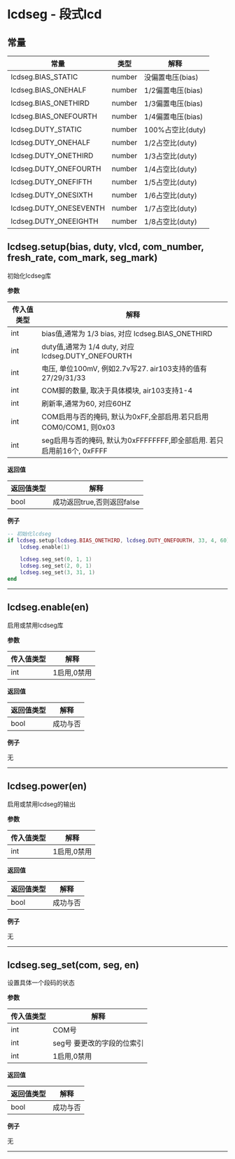 # lcdseg - 段式lcd

## 常量

|常量|类型|解释|
|-|-|-|
|lcdseg.BIAS_STATIC|number|没偏置电压(bias)|
|lcdseg.BIAS_ONEHALF|number|1/2偏置电压(bias)|
|lcdseg.BIAS_ONETHIRD|number|1/3偏置电压(bias)|
|lcdseg.BIAS_ONEFOURTH|number|1/4偏置电压(bias)|
|lcdseg.DUTY_STATIC|number|100%占空比(duty)|
|lcdseg.DUTY_ONEHALF|number|1/2占空比(duty)|
|lcdseg.DUTY_ONETHIRD|number|1/3占空比(duty)|
|lcdseg.DUTY_ONEFOURTH|number|1/4占空比(duty)|
|lcdseg.DUTY_ONEFIFTH|number|1/5占空比(duty)|
|lcdseg.DUTY_ONESIXTH|number|1/6占空比(duty)|
|lcdseg.DUTY_ONESEVENTH|number|1/7占空比(duty)|
|lcdseg.DUTY_ONEEIGHTH|number|1/8占空比(duty)|


## lcdseg.setup(bias, duty, vlcd, com_number, fresh_rate, com_mark, seg_mark)

初始化lcdseg库

**参数**

|传入值类型|解释|
|-|-|
|int|bias值,通常为 1/3 bias, 对应 lcdseg.BIAS_ONETHIRD|
|int|duty值,通常为 1/4 duty, 对应 lcdseg.DUTY_ONEFOURTH|
|int|电压, 单位100mV, 例如2.7v写27. air103支持的值有 27/29/31/33|
|int|COM脚的数量, 取决于具体模块, air103支持1-4|
|int|刷新率,通常为60, 对应60HZ|
|int|COM启用与否的掩码, 默认为0xFF,全部启用.若只启用COM0/COM1, 则0x03|
|int|seg启用与否的掩码, 默认为0xFFFFFFFF,即全部启用. 若只启用前16个, 0xFFFF|

**返回值**

|返回值类型|解释|
|-|-|
|bool|成功返回true,否则返回false|

**例子**

```lua
-- 初始化lcdseg
if lcdseg.setup(lcdseg.BIAS_ONETHIRD, lcdseg.DUTY_ONEFOURTH, 33, 4, 60) then
    lcdseg.enable(1)

    lcdseg.seg_set(0, 1, 1)
    lcdseg.seg_set(2, 0, 1)
    lcdseg.seg_set(3, 31, 1)
end

```

---

## lcdseg.enable(en)

启用或禁用lcdseg库

**参数**

|传入值类型|解释|
|-|-|
|int|1启用,0禁用|

**返回值**

|返回值类型|解释|
|-|-|
|bool|成功与否|

**例子**

无

---

## lcdseg.power(en)

启用或禁用lcdseg的输出

**参数**

|传入值类型|解释|
|-|-|
|int|1启用,0禁用|

**返回值**

|返回值类型|解释|
|-|-|
|bool|成功与否|

**例子**

无

---

## lcdseg.seg_set(com, seg, en)

设置具体一个段码的状态

**参数**

|传入值类型|解释|
|-|-|
|int|COM号|
|int|seg号 要更改的字段的位索引|
|int|1启用,0禁用|

**返回值**

|返回值类型|解释|
|-|-|
|bool|成功与否|

**例子**

无

---

